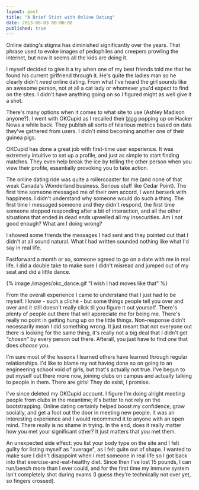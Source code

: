```yaml
---
layout: post
title: "A Brief Stint with Online Dating"
date: 2013-08-03 00:00:00
published: true
---
```


Online dating's stigma has diminished significantly over the years. That phrase used to evoke images of pedophiles and creepers prowling the internet, but now it seems all the kids are doing it.

I myself decided to give it a try when one of my best friends told me that he found his current girlfriend through it. He's quite the ladies man so he clearly didn't _need_ online dating. From what I've heard the girl sounds like an awesome person, not at all a cat lady or whomever you'd expect to find on the sites. I didn't have anything going on so I figured might as well give it a shot.

There's many options when it comes to what site to use (Ashley Madison anyone?). I went with OKCupid as I recalled their [blog](http://blog.okcupid.com/) popping up on Hacker News a while back. They publish all sorts of hilarious metrics based on data they've gathered from users. I didn't mind becoming another one of their guinea pigs.

OKCupid has done a great job with first-time user experience. It was extremely intuitive to set up a profile, and just as simple to start finding matches. They even help break the ice by telling the other person when you view their profile, essentially provoking you to take action.

The online dating ride was quite a rollercoaster for me (and none of that weak Canada's Wonderland business. Serious stuff like Cedar Point). The first time someone messaged me of their own accord, I went berserk with happiness. I didn't understand why someone would do such a thing. The first time I messaged someone and they didn't respond, the first time someone stopped responding after a bit of interaction, and all the other situations that ended in dead ends upwelled all my insecurities. Am I not good enough? What am I doing wrong?

I showed some friends the messages I had sent and they pointed out that I didn't at all sound natural. What I had written sounded nothing like what I'd say in real life.

Fastforward a month or so, someone agreed to go on a date with me in real life. I did a double take to make sure I didn't misread and jumped out of my seat and did a little dance.

{% image /images/okc_dance.gif "I wish I had moves like that" %}

From the overall experience I came to understand that I just had to be myself. I know - such a cliché - but some things people tell you over and over and it still doesn't really click til you figure it out yourself. There's plenty of people out there that will appreciate me for being me. There's really no point in getting hung up on the little things. Non-response didn't necessarily mean I did something wrong. It just meant that not everyone out there is looking for the same thing, it's really not a big deal that I didn't get _"chosen"_ by every person out there. Afterall, you just have to find _one_ that does _choose_ you.

I'm sure most of the lessons I learned others have learned through regular relationships. I'd like to blame my not having done so on going to an engineering school void of girls, but that's actually not true. I've begun to put myself out there more now, joining clubs on campus and actually talking to people in them. There are girls! They do exist, I promise.

I've since deleted my OKCupid account. I figure I'm doing alright meeting people from clubs in the meantime; it's better to not rely on the bootstrapping. Online dating certainly helped boost my confidence, grow socially, and get a foot out the door in meeting new people. It was an interesting experience and I would recommend it to anyone with an open mind. There really is no shame in trying. In the end, does it really matter how you met your significant other? It just matters that you met them.

An unexpected side effect: you list your body type on the site and I felt guilty for listing myself as "average", as I felt quite out of shape. I wanted to make sure I didn't disappoint when I met someone in real life so I got back into that exercise-and-eat-healthy diet. Since then I've lost 15 pounds, I can run/bench more than I ever could, and for the first time my immune system isn't completely shot during exams (I guess they're technically not over yet, so fingers crossed).
